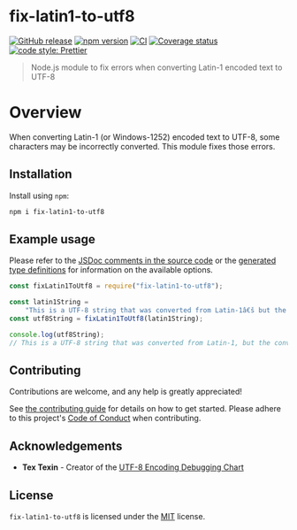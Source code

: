 # fix-latin1-to-utf8

[![GitHub release](https://img.shields.io/github/release/Fdawgs/fix-latin1-to-utf8.svg)](https://github.com/Fdawgs/fix-latin1-to-utf8/releases/latest/)
[![npm version](https://img.shields.io/npm/v/fix-latin1-to-utf8)](https://npmjs.com/package/fix-latin1-to-utf8)
[![CI](https://github.com/Fdawgs/fix-latin1-to-utf8/actions/workflows/ci.yml/badge.svg?branch=main)](https://github.com/Fdawgs/fix-latin1-to-utf8/actions/workflows/ci.yml)
[![Coverage status](https://coveralls.io/repos/github/Fdawgs/fix-latin1-to-utf8/badge.svg?branch=main)](https://coveralls.io/github/Fdawgs/fix-latin1-to-utf8?branch=main)
[![code style: Prettier](https://img.shields.io/badge/code_style-prettier-ff69b4.svg?style=flat)](https://github.com/prettier/prettier)

> Node.js module to fix errors when converting Latin-1 encoded text to UTF-8

# Overview

When converting Latin-1 (or Windows-1252) encoded text to UTF-8, some characters may be incorrectly converted. This module fixes those errors.

## Installation

Install using `npm`:

```bash
npm i fix-latin1-to-utf8
```

## Example usage

Please refer to the [JSDoc comments in the source code](./src/index.js) or the [generated type definitions](https://www.npmjs.com/package/fix-latin1-to-utf8?activeTab=code) for information on the available options.

```js
const fixLatin1ToUtf8 = require("fix-latin1-to-utf8");

const latin1String =
	"This is a UTF-8 string that was converted from Latin-1â€š but the conversion was not great.";
const utf8String = fixLatin1ToUtf8(latin1String);

console.log(utf8String);
// This is a UTF-8 string that was converted from Latin-1, but the conversion was not great.
```

## Contributing

Contributions are welcome, and any help is greatly appreciated!

See [the contributing guide](https://github.com/Fdawgs/.github/blob/main/CONTRIBUTING.md) for details on how to get started.
Please adhere to this project's [Code of Conduct](https://github.com/Fdawgs/.github/blob/main/CODE_OF_CONDUCT.md) when contributing.

## Acknowledgements

-   **Tex Texin** - Creator of the [UTF-8 Encoding Debugging Chart](http://www.i18nqa.com/debug/utf8-debug.html)

## License

`fix-latin1-to-utf8` is licensed under the [MIT](./LICENSE) license.
